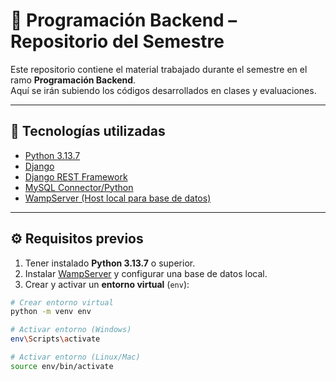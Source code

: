 # 📌 Programación Backend – Repositorio del Semestre

Este repositorio contiene el material trabajado durante el semestre en el ramo **Programación Backend**.  
Aquí se irán subiendo los códigos desarrollados en clases y evaluaciones.

---

## 🚀 Tecnologías utilizadas

- [Python 3.13.7](https://www.python.org/downloads/release/python-3137/)  
- [Django](https://www.djangoproject.com/download/)  
- [Django REST Framework](https://www.django-rest-framework.org/)  
- [MySQL Connector/Python](https://dev.mysql.com/downloads/connector/python/)  
- [WampServer (Host local para base de datos)](https://www.wampserver.com/en/)  

---

## ⚙️ Requisitos previos

1. Tener instalado **Python 3.13.7** o superior.  
2. Instalar [WampServer](https://www.wampserver.com/en/) y configurar una base de datos local.  
3. Crear y activar un **entorno virtual** (`env`):

```bash
# Crear entorno virtual
python -m venv env

# Activar entorno (Windows)
env\Scripts\activate

# Activar entorno (Linux/Mac)
source env/bin/activate
